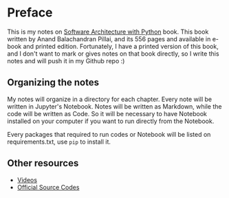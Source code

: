# Preface 
This is my notes on [Software Architecture with Python](https://www.packtpub.com/product/software-architecture-with-python/9781786468529) book.
This book written by Anand Balachandran Pillai, and its 556 pages and available in e-book and printed edition. 
Fortunately, I have a printed version of this book, and I don't want to mark or gives notes on that book directly, 
so I write this notes and will push it in my Github repo :)

## Organizing the notes 
My notes will organize in a directory for each chapter. Every note will be written in Jupyter's Notebook. Notes will be 
written as Markdown, while the code will be written as Code. So it will be necessary to have Notebook installed on your 
computer if you want to run directly from the Notebook.

Every packages that required to run codes or Notebook will be listed on requirements.txt, use `pip` to install it.


## Other resources 
* [Videos](https://www.packtpub.com/product/software-architecture-with-python-video/9781788624855)
* [Official Source Codes](https://github.com/PacktPublishing/Software-Architecture-with-Python)
